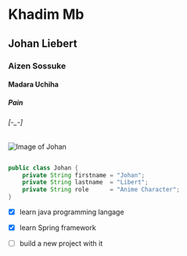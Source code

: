 # Khadim Mb
## Johan Liebert
### Aizen Sossuke
#### Madara Uchiha
##### Pain
###### [-_-]

![Image of Johan](https://static.wikia.nocookie.net/obluda/images/f/ff/Johan.png/revision/latest?cb=20250427000122)

``` java

public class Johan {
    private String firstname = "Johan";
    private String lastname  = "Libert";
    private String role      = "Anime Character";
}

```

- [X] learn java programming langage
- [X] learn Spring framework
- [ ] build a new project with it

